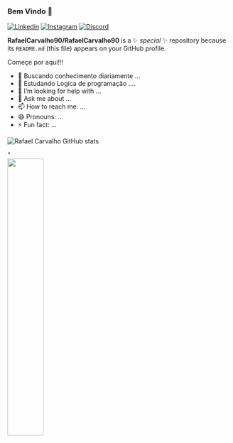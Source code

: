 ### Bem Vindo 👋
[![Linkedin](https://img.shields.io/badge/LinkedIn-0077B5?style=for-the-badge&logo=linkedin&logoColor=white)](https://www.linkedin.com/in/rafael-carvalho-8a572323a//)
[![Instagram](https://img.shields.io/badge/Instagram-E4405F?style=for-the-badge&logo=instagram&logoColor=white)](https://www.instagram.com//)
[![Discord](https://img.shields.io/badge/Discord-7289DA?style=for-the-badge&logo=discord&logoColor=white)](https://discord.com/channels/Rafael_Carvalho#7372)

**RafaelCarvalho90/RafaelCarvalho90** is a ✨ _special_ ✨ repository because its `README.md` (this file) appears on your GitHub profile.

Começe por aqui!!!

- 🔭 Buscando conhecimento diariamente ...
- 🌱 Estudando Logica de programação ....
- 🤔 I’m looking for help with ...
- 💬 Ask me about ...
- 📫 How to reach me: ...
- 😄 Pronouns: ...
- ⚡ Fun fact: ...



![Rafael Carvalho GitHub stats](https://github-readme-stats.vercel.app/api?username=RafaelCarvalho90&show_icons=true&theme=highcontrast)
<!-- "COMENTÁRIO -->"
<!-- "COMENTÁRIO" -->





<div><img style="height: auto; width: 40%;" class="img" src="https://github-readme-stats.vercel.app/api/top-langs/?username=RafaelCarvalho90&theme=radical&langs_count=8&layout=compact&hide_border=true" /></div>
